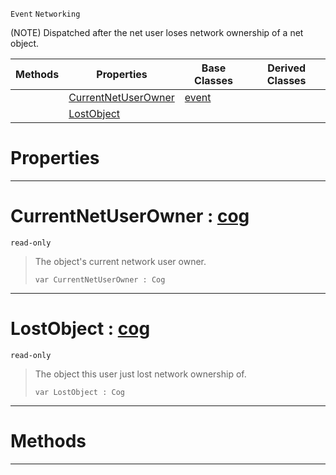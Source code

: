  `Event` `Networking`



(NOTE) Dispatched after the net user loses network ownership of a net object.

|Methods|Properties|Base Classes|Derived Classes|
|---|---|---|---|
| |[ CurrentNetUserOwner](https://plasmaengine.github.io/PlasmaDocs/Plasma1/C++/code_reference/class_reference/netuserlostobjectownership.md#currentnetuserowner-plasma)|[event](https://plasmaengine.github.io/PlasmaDocs/Plasma1/C++/code_reference/class_reference/event.md)| |
| |[ LostObject](https://plasmaengine.github.io/PlasmaDocs/Plasma1/C++/code_reference/class_reference/netuserlostobjectownership.md#lostobject-plasma-engine-d)| | |


 #  Properties


---  
 #  CurrentNetUserOwner : [cog](https://plasmaengine.github.io/PlasmaDocs/Plasma1/C++/code_reference/class_reference/cog.md)

 `read-only`

> The object's current network user owner.
> ``` lang=cpp, name=Lightning
> var CurrentNetUserOwner : Cog


---  
 #  LostObject : [cog](https://plasmaengine.github.io/PlasmaDocs/Plasma1/C++/code_reference/class_reference/cog.md)

 `read-only`

> The object this user just lost network ownership of.
> ``` lang=cpp, name=Lightning
> var LostObject : Cog


---  
 #  Methods


---  
 

 